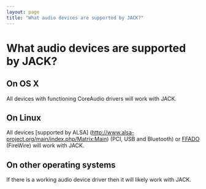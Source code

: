```yaml
---
layout: page
title: "What audio devices are supported by JACK?"
---
```


# What audio devices are supported by JACK?

## On OS X

All devices with functioning CoreAudio drivers will work with JACK.

## On Linux

All devices [supported by ALSA]
(http://www.alsa-project.org/main/index.php/Matrix:Main)
(PCI, USB and Bluetooth) or
[FFADO](http://ffado.org/) (FireWire) will work with JACK.

## On other operating systems

If there is a working audio device driver then it will likely work with JACK.

